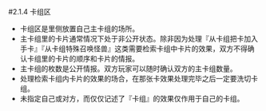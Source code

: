 #2.1.4        卡组区
* 卡组区是里侧放置自己主卡组的场所。
* 主卡组里的卡片通常情况下处于非公开状态。除非因为处理『从卡组把卡加入手卡』『从卡组特殊召唤怪兽』这类需要检索卡组中卡片的效果，双方不得确认卡组里的卡片的顺序和卡片的情报。
* 主卡组的枚数是公开情报。双方玩家可以随时确认双方的主卡组数量。
* 处理检索卡组内卡片的效果的场合，在那张卡效果处理完毕之后一定要洗切卡组。
* 未指定自己或对方，而仅仅记述了『卡组』的效果仅作用于自己的卡组。

